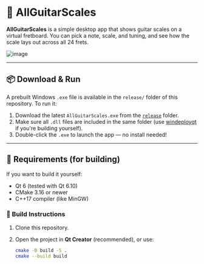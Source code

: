 # 🎸 AllGuitarScales

**AllGuitarScales** is a simple desktop app that shows guitar scales on a virtual fretboard. You can pick a note, scale, and tuning, and see how the scale lays out across all 24 frets.

![image](https://github.com/user-attachments/assets/548dc189-4bd0-4787-a595-2e72ff06138f)


---

## 📦 Download & Run

A prebuilt Windows `.exe` file is available in the `release/` folder of this repository. To run it:

1. Download the latest `AllGuitarScales.exe` from the [`release`](./AllGuitarScales/build/Desktop_Qt_6_10_0_MinGW_64_bit-Release) folder.
2. Make sure all `.dll` files are included in the same folder (use [windeployqt](https://doc.qt.io/qt-6/windows-deployment.html) if you're building yourself).
3. Double-click the `.exe` to launch the app — no install needed!

---

## 🔧 Requirements (for building)

If you want to build it yourself:

- Qt 6 (tested with Qt 6.10)
- CMake 3.16 or newer
- C++17 compiler (like MinGW)

### 🔨 Build Instructions

1. Clone this repository.
2. Open the project in **Qt Creator** (recommended), or use:

   ```bash
   cmake -B build -S .
   cmake --build build
